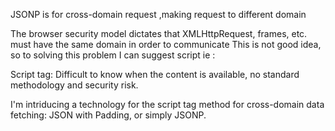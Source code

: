 JSONP is for cross-domain request ,making request to different domain

The browser security model dictates that XMLHttpRequest, frames, etc. must have the same domain in order to communicate
This is not good idea, so to solving this problem I can suggest script ie : <SCRIPT></SCRIPT>

Script tag:
Difficult to know when the content is available, no standard methodology and security risk.

I'm intriducing a technology for the script tag method for cross-domain data fetching: JSON with Padding, or simply JSONP.


